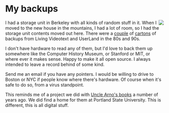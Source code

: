 # My backups
<img src="http://scripting.com/images/2020/05/07/syquest.png" border="0" align="right">I had a storage unit in Berkeley with all kinds of random stuff in it. When I moved to the new house in the mountains, I had a lot of room, so I had the storage unit contents moved out here. There were a <a href="http://scripting.com/images/2020/05/07/diskbackups1.png">couple</a> of <a href="http://scripting.com/images/2020/05/07/diskbackups2.png">cartons</a> of backups from Living Videotext and UserLand in the 80s and 90s.

I don't have hardware to read any of them, but I'd love to back them up somewhere like the Computer History Museum, or Stanford or MIT, or where ever it makes sense. Happy to make it all open source. I always intended to leave a record behind of some kind. 

Send me an email if you have any pointers. I would be willing to drive to Boston or NYC if people know where there's hardware. Of course when it's safe to do so, from a virus standpoint. 

This reminds me of a project we did with <a href="http://scripting.com/stories/2009/10/15/uncleArnosBooks.html">Uncle Arno's books</a> a number of years ago. We did find a home for them at Portland State University. This is different, this is all digital stuff. 


